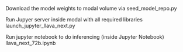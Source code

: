 Download the model weights to modal volume via seed_model_repo.py

Run Jupyer server inside modal with all required libraries launch_jupyter_llava_next.py

Run jupyter notebook to do inferencing (inside Jupyter Notebook) llava_next_72b.ipynb
